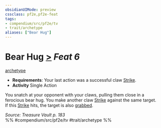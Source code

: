 ```yaml
---
obsidianUIMode: preview
cssclass: pf2e,pf2e-feat
tags:
- compendium/src/pf2e/tv
- trait/archetype
aliases: ["Bear Hug"]
---
```

# Bear Hug  [>](rules/core-rulebook/chapter-9-playing-the-game.md#Actions "Single Action") *Feat 6*  
[archetype](rules/traits/archetype.md "Archetype Feat Trait")  

- **Requirements**: Your last action was a successful claw [Strike](rules/actions/strike.md).
- **Activity** Single Action

You snatch at your opponent with your claws, pulling them close in a ferocious bear hug. You make another claw [Strike](rules/actions/strike.md) against the same target. If this [Strike](rules/actions/strike.md) hits, the target is also [grabbed](rules/conditions.md#Grabbed).

*Source: Treasure Vault p. 183*  
%% #compendium/src/pf2e/tv #trait/archetype %%